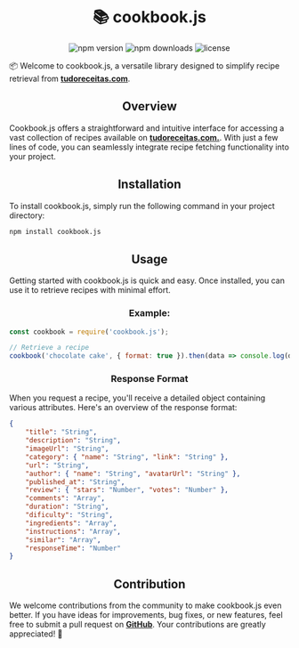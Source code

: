 <h1 align="center">📚 cookbook.js</h1>

<p align="center">
  <img src="https://img.shields.io/npm/v/cookbook.js.svg" alt="npm version">
  <img src="https://img.shields.io/npm/dt/cookbook.js.svg" alt="npm downloads">
  <img src="https://img.shields.io/github/license/emptydev1/cookbook.js.svg" alt="license">
</p>

<p>📦 Welcome to cookbook.js, a versatile library designed to simplify recipe retrieval from <strong><a href="https://www.tudoreceitas.com/">tudoreceitas.com</a></strong>.</p>

<h2 align="center">Overview</h2>

<p>Cookbook.js offers a straightforward and intuitive interface for accessing a vast collection of recipes available on <strong><a href="https://www.tudoreceitas.com/">tudoreceitas.com.</a></strong>. With just a few lines of code, you can seamlessly integrate recipe fetching functionality into your project.</p>

<h2 align="center">Installation</h2>

<p>To install cookbook.js, simply run the following command in your project directory:</p>

```bash
npm install cookbook.js
```

<h2 align="center">Usage</h2>

<p>Getting started with cookbook.js is quick and easy. Once installed, you can use it to retrieve recipes with minimal effort.</p>

<h3 align="center">Example:</h3>

```js
const cookbook = require('cookbook.js');

// Retrieve a recipe
cookbook('chocolate cake', { format: true }).then(data => console.log(data));
```

<h3 align="center">Response Format</h3>

<p>When you request a recipe, you'll receive a detailed object containing various attributes. Here's an overview of the response format:</p>

```json
{
    "title": "String",
    "description": "String",
    "imageUrl": "String",
    "category": { "name": "String", "link": "String" },
    "url": "String",
    "author": { "name": "String", "avatarUrl": "String" },
    "published_at": "String",
    "review": { "stars": "Number", "votes": "Number" },
    "comments": "Array",
    "duration": "String",
    "dificulty": "String",
    "ingredients": "Array",
    "instructions": "Array",
    "similar": "Array",
    "responseTime": "Number"
}
```

<h2 align="center">Contribution</h2>

<p>We welcome contributions from the community to make cookbook.js even better. If you have ideas for improvements, bug fixes, or new features, feel free to submit a pull request on <strong><a href="https://github.com/emptydev1/cookbook.js">GitHub</a></strong>. Your contributions are greatly appreciated! 🚀</p>
